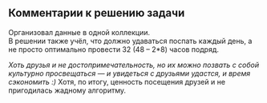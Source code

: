 ## Комментарии к решению задачи

Организовал данные в одной коллекции.  
В решении также учёл, что должно удаваться поспать каждый день, а не просто оптимально провести 32 (48 – 2*8) часов подряд.  

*Хоть друзья и не достопримечательность, но их можно позвать с собой культурно просвещаться — и увидеться с друзьями удастся, и время сэкономить :)*
Хотя, по итогу, ценность посещения друзей и не пригодилась жадному алгоритму.
